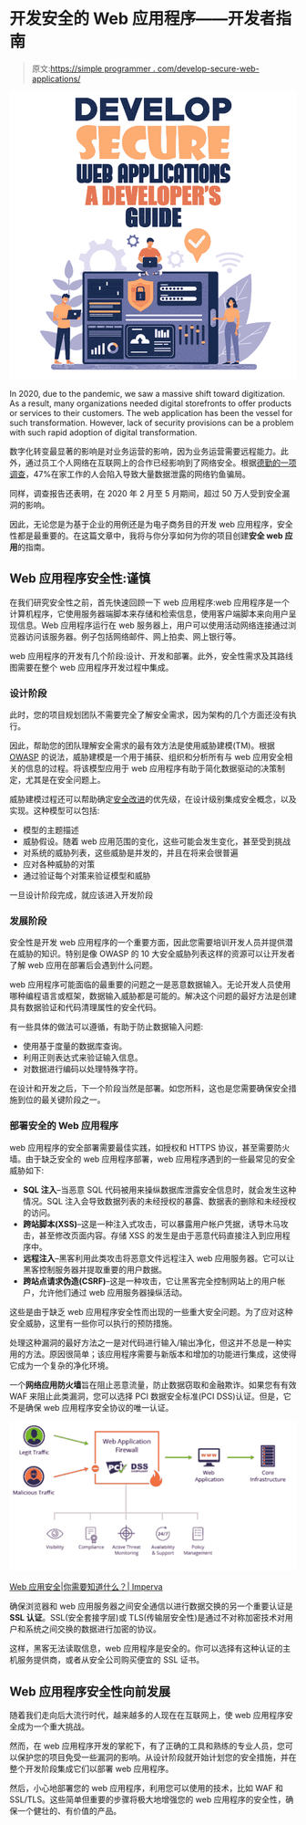 # 开发安全的 Web 应用程序——开发者指南

> 原文:[https://simple programmer . com/develop-secure-web-applications/](https://simpleprogrammer.com/develop-secure-web-applications/)

![develop secure web applications](img/d171e10f109c321eeeaadf509c42b8f6.png)

In 2020, due to the pandemic, we saw a massive shift toward digitization. As a result, many organizations needed digital storefronts to offer products or services to their customers. The web application has been the vessel for such transformation. However, lack of security provisions can be a problem with such rapid adoption of digital transformation.

数字化转变最显著的影响是对业务运营的影响，因为业务运营需要远程能力。此外，通过员工个人网络在互联网上的合作已经影响到了网络安全。根据[德勤的一项调查](https://www2.deloitte.com/ch/en/pages/risk/articles/impact-covid-cybersecurity.html)，47%在家工作的人会陷入导致大量数据泄露的网络钓鱼骗局。

同样，调查报告还表明，在 2020 年 2 月至 5 月期间，超过 50 万人受到安全漏洞的影响。

因此，无论您是为基于企业的用例还是为电子商务目的开发 web 应用程序，安全性都是最重要的。在这篇文章中，我将与你分享如何为你的项目创建**安全 web 应用**的指南。

## Web 应用程序安全性:谨慎

在我们研究安全性之前，首先快速回顾一下 web 应用程序:web 应用程序是一个计算机程序，它使用服务器端脚本来存储和检索信息，使用客户端脚本来向用户呈现信息。Web 应用程序运行在 web 服务器上，用户可以使用活动网络连接通过浏览器访问该服务器。例子包括网络邮件、网上拍卖、网上银行等。

web 应用程序的开发有几个阶段:设计、开发和部署。此外，安全性需求及其路线图需要在整个 web 应用程序开发过程中集成。

### 设计阶段

此时，您的项目规划团队不需要完全了解安全需求，因为架构的几个方面还没有执行。

因此，帮助您的团队理解安全需求的最有效方法是使用威胁建模(TM)。根据 [OWASP](https://owasp.org/www-community/Threat_Modeling) 的说法，威胁建模是一个用于捕获、组织和分析所有与 web 应用安全相关的信息的过程。将该模型应用于 web 应用程序有助于简化数据驱动的决策制定，尤其是在安全问题上。

威胁建模过程还可以帮助确定[安全改进](https://simpleprogrammer.com/7-tools-improve-web-development-workflow/)的优先级，在设计级别集成安全概念，以及实现。这种模型可以包括:

*   模型的主题描述
*   威胁假设。随着 web 应用范围的变化，这些可能会发生变化，甚至受到挑战
*   对系统的威胁列表，这些威胁是并发的，并且在将来会很普遍
*   应对各种威胁的对策
*   通过验证每个对策来验证模型和威胁

一旦设计阶段完成，就应该进入开发阶段

### 发展阶段

安全性是开发 web 应用程序的一个重要方面，因此您需要培训开发人员并提供潜在威胁的知识。特别是像 OWASP 的 10 大安全威胁列表这样的资源可以让开发者了解 web 应用在部署后会遇到什么问题。

web 应用程序可能面临的最重要的问题之一是恶意数据输入。无论开发人员使用哪种编程语言或框架，数据输入威胁都是可能的。解决这个问题的最好方法是创建具有数据验证和代码清理属性的安全代码。

有一些具体的做法可以遵循，有助于防止数据输入问题:

*   使用基于度量的数据库查询。
*   利用正则表达式来验证输入信息。
*   对数据进行编码以处理特殊字符。

在设计和开发之后，下一个阶段当然是部署。如您所料，这也是您需要确保安全措施到位的最关键阶段之一。

### 部署安全的 Web 应用程序

web 应用程序的安全部署需要最佳实践，如授权和 HTTPS 协议，甚至需要防火墙。由于缺乏安全的 web 应用程序部署，web 应用程序遇到的一些最常见的安全威胁如下:

*   **SQL 注入**–当恶意 SQL 代码被用来操纵数据库泄露安全信息时，就会发生这种情况。SQL 注入会导致数据列表的未经授权的暴露、数据表的删除和未经授权的访问。
*   **跨站脚本(XSS)**–这是一种注入式攻击，可以暴露用户帐户凭据，诱导木马攻击，甚至修改页面内容。存储 XSS 的发生是由于恶意代码直接注入到应用程序中。
*   **远程注入**–黑客利用此类攻击将恶意文件远程注入 web 应用服务器。它可以让黑客控制服务器并提取重要的用户数据。
*   **跨站点请求伪造(CSRF)**–这是一种攻击，它让黑客完全控制网站上的用户帐户，允许他们通过 web 应用服务器操纵活动。

这些是由于缺乏 web 应用程序安全性而出现的一些重大安全问题。为了应对这种安全威胁，这里有一些你可以执行的预防措施。

处理这种漏洞的最好方法之一是对代码进行输入/输出净化，但这并不总是一种实用的方法。原因很简单；该应用程序需要与新版本和增加的功能进行集成，这使得它成为一个复杂的净化环境。

一个**网络应用防火墙**旨在阻止恶意流量，防止数据窃取和金融欺诈。如果您有有效 WAF 来阻止此类漏洞，您可以选择 PCI 数据安全标准(PCI DSS)认证。但是，它不是确保 web 应用程序安全协议的唯一认证。

![](img/82fd9e75e5ca91839f2d1742f6bf7450.png)

[Web 应用安全|你需要知道什么？| Imperva](https://www.imperva.com/learn/application-security/application-security/)

确保浏览器和 web 应用服务器之间安全通信以进行数据交换的另一个重要认证是 **SSL 认证**。SSL(安全套接字层)或 TLS(传输层安全性)是通过不对称加密技术对用户和系统之间交换的数据进行加密的协议。

这样，黑客无法读取信息，web 应用程序是安全的。你可以选择有这种认证的主机服务提供商，或者从安全公司购买便宜的 SSL 证书。

## Web 应用程序安全性向前发展

随着我们走向后大流行时代，越来越多的人现在在互联网上，使 web 应用程序安全成为一个重大挑战。

然而，在 web 应用程序开发的掌舵下，有了正确的工具和熟练的专业人员，您可以保护您的项目免受一些漏洞的影响。从设计阶段就开始计划您的安全措施，并在整个开发阶段集成它们以部署 web 应用程序。

然后，小心地部署您的 web 应用程序，利用您可以使用的技术，比如 WAF 和 SSL/TLS。这些简单但重要的步骤将极大地增强您的 web 应用程序的安全性，确保一个健壮的、有价值的产品。